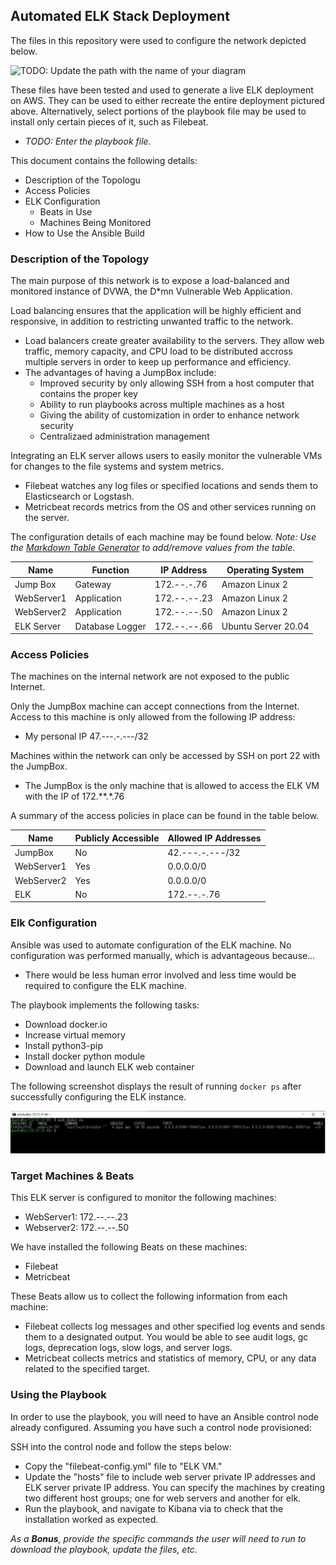 ## Automated ELK Stack Deployment

The files in this repository were used to configure the network depicted below.

![TODO: Update the path with the name of your diagram](Images/diagram_filename.png)

These files have been tested and used to generate a live ELK deployment on AWS. They can be used to either recreate the entire deployment 
pictured above. Alternatively, select portions of the playbook file may be used to install only certain pieces of it, such as Filebeat.

  - _TODO: Enter the playbook file._

This document contains the following details:
- Description of the Topologu
- Access Policies
- ELK Configuration
  - Beats in Use
  - Machines Being Monitored
- How to Use the Ansible Build


### Description of the Topology

The main purpose of this network is to expose a load-balanced and monitored instance of DVWA, the D*mn Vulnerable Web Application.

Load balancing ensures that the application will be highly efficient and responsive, in addition to restricting unwanted traffic to 
the network.
- Load balancers create greater availability to the servers. They allow web traffic, memory capacity, and CPU load to be
  distributed accross multiple servers in order to keep up performance and efficiency.
- The advantages of having a JumpBox include:
  - Improved security by only allowing SSH from a host computer that contains the proper key
  - Ability to run playbooks across multiple machines as a host
  - Giving the ability of customization in order to enhance network security
  - Centralizaed administration management

Integrating an ELK server allows users to easily monitor the vulnerable VMs for changes to the file systems and system metrics.
- Filebeat watches any log files or specified locations and sends them to Elasticsearch or Logstash.
- Metricbeat records metrics from the OS and other services running on the server.

The configuration details of each machine may be found below.
_Note: Use the [Markdown Table Generator](http://www.tablesgenerator.com/markdown_tables) to add/remove values from the table_.

| Name       | Function        | IP Address   | Operating System    |
|------------|-----------------|--------------|---------------------|
| Jump Box   | Gateway         | 172.--.-.76  | Amazon Linux 2      |
| WebServer1 | Application     | 172.--.--.23 | Amazon Linux 2      |
| WebServer2 | Application     | 172.--.--.50 | Amazon Linux 2      |
| ELK Server | Database Logger | 172.--.--.66 | Ubuntu Server 20.04 |

### Access Policies

The machines on the internal network are not exposed to the public Internet. 

Only the JumpBox machine can accept connections from the Internet. Access to this machine is only allowed from the following IP address:
- My personal IP 47.---.-.---/32

Machines within the network can only be accessed by SSH on port 22 with the JumpBox.
- The JumpBox is the only machine that is allowed to access the ELK VM with the IP of 172.**.*.76

A summary of the access policies in place can be found in the table below.

| Name       | Publicly Accessible | Allowed IP Addresses |
|------------|---------------------|----------------------|
| JumpBox    |          No         |    42.---.-.---/32   |
| WebServer1 |         Yes         |       0.0.0.0/0      |
| WebServer2 |         Yes         |       0.0.0.0/0      |
| ELK        |          No         |      172.--.-.76     |

### Elk Configuration

Ansible was used to automate configuration of the ELK machine. No configuration was performed manually, which is advantageous because...
- There would be less human error involved and less time would be required to configure the ELK machine.

The playbook implements the following tasks:
- Download docker.io
- Increase virtual memory
- Install python3-pip
- Install docker python module
- Download and launch ELK web container

The following screenshot displays the result of running `docker ps` after successfully configuring the ELK instance.

![ELK-dockerps](https://github.com/aj-fay/UCI-Project-1/blob/master/UCI-Project-1/Images/ELK-dockerps.png)

### Target Machines & Beats
This ELK server is configured to monitor the following machines:
- WebServer1: 172.--.--.23
- Webserver2: 172.--.--.50

We have installed the following Beats on these machines:
- Filebeat
- Metricbeat

These Beats allow us to collect the following information from each machine:
- Filebeat collects log messages and other specified log events and sends them to a designated output. You would be able to see audit
  logs, gc logs, deprecation logs, slow logs, and server logs.
- Metricbeat collects metrics and statistics of memory, CPU, or any data related to the specified target.

### Using the Playbook
In order to use the playbook, you will need to have an Ansible control node already configured. Assuming you have such a control node
provisioned: 

SSH into the control node and follow the steps below:
- Copy the "filebeat-config.yml" file to "ELK VM."
- Update the "hosts" file to include web server private IP addresses and ELK server private IP address. You can specify the machines by
  creating two different host groups; one for web servers and another for elk.
- Run the playbook, and navigate to Kibana via <ELK public IP:5601> to check that the installation worked as expected.


_As a **Bonus**, provide the specific commands the user will need to run to download the playbook, update the files, etc._
